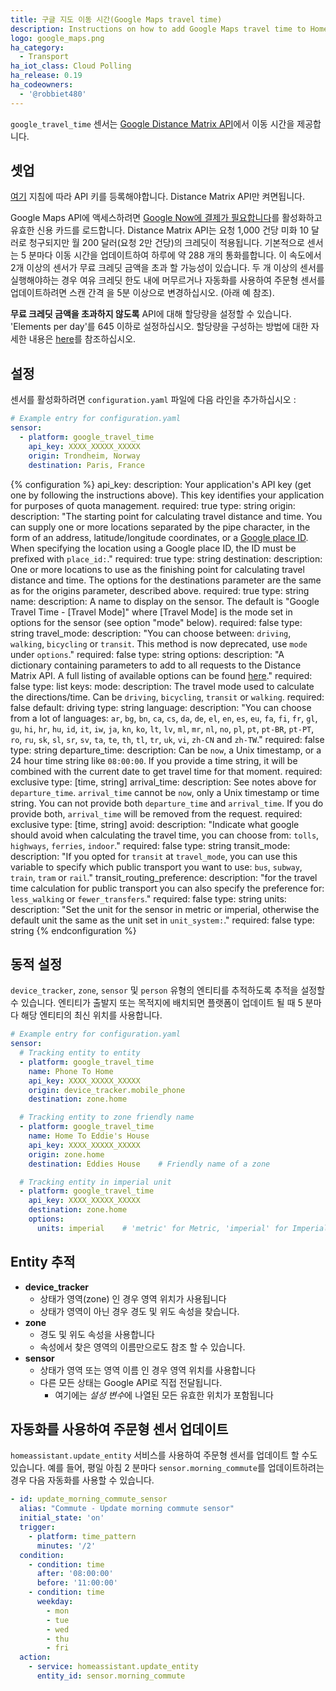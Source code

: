 ```yaml
---
title: 구글 지도 이동 시간(Google Maps travel time)
description: Instructions on how to add Google Maps travel time to Home Assistant.
logo: google_maps.png
ha_category:
  - Transport
ha_iot_class: Cloud Polling
ha_release: 0.19
ha_codeowners:
  - '@robbiet480'
---
```


`google_travel_time` 센서는 [Google Distance Matrix API](https://developers.google.com/maps/documentation/distance-matrix/)에서 이동 시간을 제공합니다.

## 셋업

[여기](https://github.com/googlemaps/google-maps-services-python#api-keys) 지침에 따라 API 키를 등록해야합니다. Distance Matrix API만 켜면됩니다.

Google Maps API에 액세스하려면 [Google Now에 결제가 필요합니다](https://mapsplatform.googleblog.com/2018/05/introducing-google-maps-platform.html)를 활성화하고 유효한 신용 카드를 로드합니다. Distance Matrix API는 요청 1,000 건당 미화 10 달러로 청구되지만 월 200 달러(요청 2만 건당)의 크레딧이 적용됩니다. 기본적으로 센서는 5 분마다 이동 시간을 업데이트하여 하루에 약 288 개의 통화를합니다. 이 속도에서 2개 이상의 센서가 무료 크레딧 금액을 초과 할 가능성이 있습니다. 두 개 이상의 센서를 실행해야하는 경우 여유 크레딧 한도 내에 머무르거나 자동화를 사용하여 주문형 센서를 업데이트하려면 스캔 간격 을 5분 이상으로 변경하십시오. (아래 예 참조).

**무료 크레딧 금액을 초과하지 않도록** API에 대해 할당량을 설정할 수 있습니다. 'Elements per day'를 645 이하로 설정하십시오. 할당량을 구성하는 방법에 대한 자세한 내용은 [here](https://developers.google.com/maps/documentation/distance-matrix/usage-and-billing#set-caps)를 참조하십시오.

## 설정

센서를 활성화하려면 `configuration.yaml` 파일에 다음 라인을 추가하십시오 :

```yaml
# Example entry for configuration.yaml
sensor:
  - platform: google_travel_time
    api_key: XXXX_XXXXX_XXXXX
    origin: Trondheim, Norway
    destination: Paris, France
```

{% configuration %}
api_key:
  description: Your application's API key (get one by following the instructions above). This key identifies your application for purposes of quota management.
  required: true
  type: string
origin:
  description: "The starting point for calculating travel distance and time. You can supply one or more locations separated by the pipe character, in the form of an address, latitude/longitude coordinates, or a [Google place ID](https://developers.google.com/places/place-id). When specifying the location using a Google place ID, the ID must be prefixed with `place_id:`."
  required: true
  type: string
destination:
  description: One or more locations to use as the finishing point for calculating travel distance and time. The options for the destinations parameter are the same as for the origins parameter, described above.
  required: true
  type: string
name:
  description: A name to display on the sensor. The default is "Google Travel Time - [Travel Mode]" where [Travel Mode] is the mode set in options for the sensor (see option "mode" below).
  required: false
  type: string
travel_mode:
  description: "You can choose between: `driving`, `walking`, `bicycling` or `transit`. This method is now deprecated, use `mode` under `options`."
  required: false
  type: string
options:
  description: "A dictionary containing parameters to add to all requests to the Distance Matrix API. A full listing of available options can be found [here](https://developers.google.com/maps/documentation/distance-matrix/intro#RequestParameters)."
  required: false
  type: list
  keys:
    mode:
      description: The travel mode used to calculate the directions/time. Can be `driving`, `bicycling`, `transit` or `walking`.
      required: false
      default: driving
      type: string
    language:
      description: "You can choose from a lot of languages: `ar`, `bg`, `bn`, `ca`, `cs`, `da`, `de`, `el`, `en`, `es`, `eu`, `fa`, `fi`, `fr`, `gl`, `gu`, `hi`, `hr`, `hu`, `id`, `it`, `iw`, `ja`, `kn`, `ko`, `lt`, `lv`, `ml`, `mr`, `nl`, `no`, `pl`, `pt`, `pt-BR`, `pt-PT`, `ro`, `ru`, `sk`, `sl`, `sr`, `sv`, `ta`, `te`, `th`, `tl`, `tr`, `uk`, `vi`, `zh-CN` and `zh-TW`."
      required: false
      type: string
    departure_time:
      description: Can be `now`, a Unix timestamp, or a 24 hour time string like `08:00:00`. If you provide a time string, it will be combined with the current date to get travel time for that moment.
      required: exclusive
      type: [time, string]
    arrival_time:
      description: See notes above for `departure_time`. `arrival_time` cannot be `now`, only a Unix timestamp or time string. You can not provide both `departure_time` and `arrival_time`. If you do provide both, `arrival_time` will be removed from the request.
      required: exclusive
      type: [time, string]
    avoid:
      description: "Indicate what google should avoid when calculating the travel time, you can choose from: `tolls`, `highways`, `ferries`, `indoor`."
      required: false
      type: string
    transit_mode:
      description: "If you opted for `transit` at `travel_mode`, you can use this variable to specify which public transport you want to use: `bus`, `subway`, `train`, `tram` or `rail`."
    transit_routing_preference:
      description: "for the travel time calculation for public transport you can also specify the preference for: `less_walking` or `fewer_transfers`."
      required: false
      type: string
    units:
      description: "Set the unit for the sensor in metric or imperial, otherwise the default unit the same as the unit set in `unit_system:`."
      required: false
      type: string
{% endconfiguration %}

## 동적 설정

`device_tracker`, `zone`, `sensor` 및 `person` 유형의 엔티티를 추적하도록 추적을 설정할 수 있습니다. 엔티티가 출발지 또는 목적지에 배치되면 플랫폼이 업데이트 될 때 5 분마다 해당 엔티티의 최신 위치를 사용합니다.

```yaml
# Example entry for configuration.yaml
sensor:
  # Tracking entity to entity
  - platform: google_travel_time
    name: Phone To Home
    api_key: XXXX_XXXXX_XXXXX
    origin: device_tracker.mobile_phone
    destination: zone.home

  # Tracking entity to zone friendly name
  - platform: google_travel_time
    name: Home To Eddie's House
    api_key: XXXX_XXXXX_XXXXX
    origin: zone.home
    destination: Eddies House    # Friendly name of a zone

  # Tracking entity in imperial unit
  - platform: google_travel_time
    api_key: XXXX_XXXXX_XXXXX
    destination: zone.home
    options:
      units: imperial    # 'metric' for Metric, 'imperial' for Imperial
```

## Entity 추적

- **device_tracker**
  - 상태가 영역(zone) 인 경우 영역 위치가 사용됩니다
  - 상태가 영역이 아닌 경우 경도 및 위도 속성을 찾습니다.
- **zone**
  - 경도 및 위도 속성을 사용합니다
  - 속성에서 찾은 영역의 이름만으로도 참조 할 수 있습니다.
- **sensor**
  - 상태가 영역 또는 영역 이름 인 경우 영역 위치를 사용합니다
  - 다른 모든 상태는 Google API로 직접 전달됩니다.
    - 여기에는 *설성 변수*에 나열된 모든 유효한 위치가 포함됩니다

## 자동화를 사용하여 주문형 센서 업데이트

`homeassistant.update_entity` 서비스를 사용하여 주문형 센서를 업데이트 할 수도 있습니다. 예를 들어, 평일 아침 2 분마다 `sensor.morning_commute`를 업데이트하려는 경우 다음 자동화를 사용할 수 있습니다.

```yaml
- id: update_morning_commute_sensor
  alias: "Commute - Update morning commute sensor"
  initial_state: 'on'
  trigger:
    - platform: time_pattern
      minutes: '/2'
  condition:
    - condition: time
      after: '08:00:00'
      before: '11:00:00'
    - condition: time
      weekday:
        - mon
        - tue
        - wed
        - thu
        - fri
  action:
    - service: homeassistant.update_entity
      entity_id: sensor.morning_commute
```
